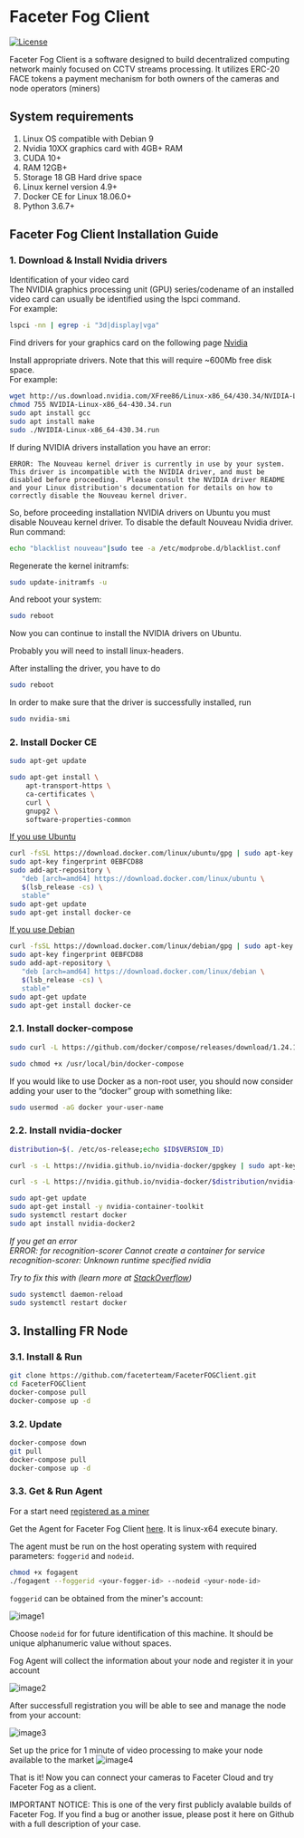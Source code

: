 # Faceter Fog Client

[![License](images/License-CC_BY--NC--ND_3.0-lightgrey.svg)](LICENSE)

Faceter Fog Client is a software designed to build decentralized computing network mainly focused on CCTV streams processing. It utilizes ERC-20 FACE tokens a payment mechanism for both owners of the cameras and node operators (miners) 

## System requirements

1. Linux OS compatible with Debian 9
2. Nvidia 10XX graphics card with 4GB+ RAM
3. CUDA 10+
4. RAM 12GB+
5. Storage 18 GB Hard drive space
6. Linux kernel version 4.9+
7. Docker CE for Linux 18.06.0+
8. Python 3.6.7+

## Faceter Fog Client Installation Guide

### 1. Download & Install Nvidia drivers

Identification of your video card  
The NVIDIA graphics processing unit (GPU) series/codename of an installed video card can usually be identified using the lspci command.  
For example:

```bash
lspci -nn | egrep -i "3d|display|vga"
```

Find drivers for your graphics card on the following page
[Nvidia](https://www.nvidia.com/DOWNLOAD/INDEX.ASPX?LANG=EN)

Install appropriate drivers. Note that this will require ~600Mb free disk space.  
For example:

```bash
wget http://us.download.nvidia.com/XFree86/Linux-x86_64/430.34/NVIDIA-Linux-x86_64-430.34.run  
chmod 755 NVIDIA-Linux-x86_64-430.34.run
sudo apt install gcc
sudo apt install make
sudo ./NVIDIA-Linux-x86_64-430.34.run
```

If during NVIDIA drivers installation you have an error:

```error
ERROR: The Nouveau kernel driver is currently in use by your system.  This driver is incompatible with the NVIDIA driver, and must be disabled before proceeding.  Please consult the NVIDIA driver README and your Linux distribution's documentation for details on how to correctly disable the Nouveau kernel driver.
```

So, before proceeding installation NVIDIA drivers on Ubuntu you must disable Nouveau kernel driver. To disable the default Nouveau Nvidia driver.
Run command:

```bash
echo "blacklist nouveau"|sudo tee -a /etc/modprobe.d/blacklist.conf
```

Regenerate the kernel initramfs:

```bash
sudo update-initramfs -u
```

And reboot your system:

```bash
sudo reboot
```

Now you can continue to install the NVIDIA drivers on Ubuntu.

Probably you will need to install linux-headers.

After installing the driver, you have to do

```bash
sudo reboot
```

In order to make sure that the driver is successfully installed, run

```bash
sudo nvidia-smi
```

### 2. Install Docker CE

```bash
sudo apt-get update
```

```bash
sudo apt-get install \
    apt-transport-https \
    ca-certificates \
    curl \
    gnupg2 \
    software-properties-common
```

[If you use Ubuntu](https://docs.docker.com/install/linux/docker-ce/ubuntu/)

```bash
curl -fsSL https://download.docker.com/linux/ubuntu/gpg | sudo apt-key add -
sudo apt-key fingerprint 0EBFCD88
sudo add-apt-repository \
   "deb [arch=amd64] https://download.docker.com/linux/ubuntu \
   $(lsb_release -cs) \
   stable"
sudo apt-get update
sudo apt-get install docker-ce
```

[If you use Debian](https://docs.docker.com/install/linux/docker-ce/ubuntu/)

```bash
curl -fsSL https://download.docker.com/linux/debian/gpg | sudo apt-key add -
sudo apt-key fingerprint 0EBFCD88
sudo add-apt-repository \
   "deb [arch=amd64] https://download.docker.com/linux/debian \
   $(lsb_release -cs) \
   stable"
sudo apt-get update
sudo apt-get install docker-ce
```

### 2.1. Install docker-compose

```bash
sudo curl -L https://github.com/docker/compose/releases/download/1.24.1/docker-compose-`uname -s`-`uname -m` -o /usr/local/bin/docker-compose

sudo chmod +x /usr/local/bin/docker-compose
```

If you would like to use Docker as a non-root user, you should now consider adding your user to the “docker” group with something like:

```bash
sudo usermod -aG docker your-user-name
```

### 2.2. Install nvidia-docker

```bash
distribution=$(. /etc/os-release;echo $ID$VERSION_ID)

curl -s -L https://nvidia.github.io/nvidia-docker/gpgkey | sudo apt-key add -

curl -s -L https://nvidia.github.io/nvidia-docker/$distribution/nvidia-docker.list | sudo tee /etc/apt/sources.list.d/nvidia-docker.list
```

```bash
sudo apt-get update  
sudo apt-get install -y nvidia-container-toolkit
sudo systemctl restart docker
sudo apt install nvidia-docker2
```

_If you get an error  
ERROR: for recognition-scorer  Cannot create a container for service recognition-scorer: Unknown runtime specified nvidia_

_Try to fix this with (learn more at [StackOverflow](https://stackoverflow.com/questions/52865988/nvidia-docker-unknown-runtime-specified-nvidia))_

```bash
sudo systemctl daemon-reload
sudo systemctl restart docker
```

## 3. Installing FR Node

### 3.1. Install & Run

```bash
git clone https://github.com/faceterteam/FaceterFOGClient.git
cd FaceterFOGClient
docker-compose pull
docker-compose up -d
```

### 3.2. Update

```bash
docker-compose down
git pull
docker-compose pull
docker-compose up -d
```

### 3.3. Get & Run Agent

For a start need [registered as a miner](https://fog.faceter.cam/miner/signup)

Get the Agent for Faceter Fog Client [here](agent/fogagent). It is linux-x64 execute binary.

The agent must be run on the host operating system with required parameters: `foggerid` and `nodeid`.

```bash
chmod +x fogagent
./fogagent --foggerid <your-fogger-id> --nodeid <your-node-id>
```

`foggerid` can be obtained from the miner's account:

![image1](images/Image1.png)

Choose `nodeid` for for future identification of this machine. It should be unique alphanumeric value without spaces.

Fog Agent will collect the information about your node and register it in your account

![image2](images/Image2.png)

After successfull registration you will be able to see and manage the node from your account:

![image3](images/Image3.png)

Set up the price for 1 minute of video processing to make your node available to the market
![image4](images/Image4.png)

That is it! Now you can connect your cameras to Faceter Cloud and try Faceter Fog as a client. 

IMPORTANT NOTICE: This is one of the very first publicly avalable builds of Faceter Fog. If you find a bug or another issue, please post it here on Github with a full description of your case.
